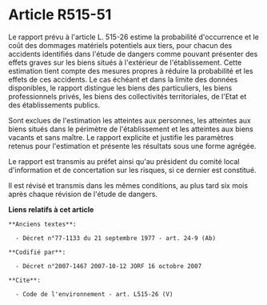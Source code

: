 # Article R515-51

Le rapport prévu à l'article L. 515-26 estime la probabilité d'occurrence et le coût des dommages matériels potentiels aux
tiers, pour chacun des accidents identifiés dans l'étude de dangers comme pouvant présenter des effets graves sur les biens
situés à l'extérieur de l'établissement. Cette estimation tient compte des mesures propres à réduire la probabilité et les
effets de ces accidents. Le cas échéant et dans la limite des données disponibles, le rapport distingue les biens des
particuliers, les biens professionnels privés, les biens des collectivités territoriales, de l'Etat et des établissements
publics.

Sont exclues de l'estimation les atteintes aux personnes, les atteintes aux biens situés dans le périmètre de l'établissement
et les atteintes aux biens vacants et sans maître. Le rapport explicite et justifie les paramètres retenus pour l'estimation
et présente les résultats sous une forme agrégée.

Le rapport est transmis au préfet ainsi qu'au président du comité local d'information et de concertation sur les risques, si
ce dernier est constitué.

Il est révisé et transmis dans les mêmes conditions, au plus tard six mois après chaque révision de l'étude de dangers.

**Liens relatifs à cet article**

	**Anciens textes**:

	  - Décret n°77-1133 du 21 septembre 1977 - art. 24-9 (Ab)

	**Codifié par**:

	  - Décret n°2007-1467 2007-10-12 JORF 16 octobre 2007

	**Cite**:

	  - Code de l'environnement - art. L515-26 (V)
